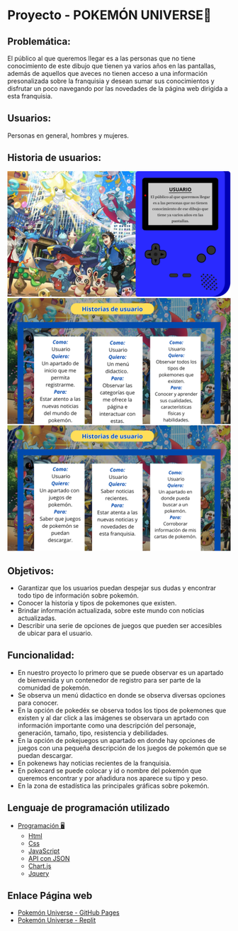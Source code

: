 # Proyecto - POKEMÓN UNIVERSE💫
## Problemática:
El público al que queremos llegar es a las personas que no tiene conocimiento de este dibujo que tienen ya varios años en las pantallas, además de aquellos que aveces no tienen acceso a una información presonalizada sobre la franquisia y desean sumar sus conocimientos y disfrutar un poco navegando por las novedades de la página web dirigida a esta franquisia.
## Usuarios:
Personas en general, hombres y mujeres.
## Historia de usuarios:
![Image text](https://github.com/RuthLLajaA/Proyecto-3/blob/main/Historia%20de%20usuarios/1.png)
![Image text](https://github.com/RuthLLajaA/Proyecto-3/blob/main/Historia%20de%20usuarios/2.png)
![Image text](https://github.com/RuthLLajaA/Proyecto-3/blob/main/Historia%20de%20usuarios/3.png)
## Objetivos:
* Garantizar que los usuarios puedan despejar sus dudas y encontrar todo tipo de información sobre pokemón.
* Conocer la historia y tipos de pokemones que existen.
* Brindar información actualizada, sobre este mundo con noticias actualizadas.
* Describir una serie de opciones de juegos que pueden ser accesibles de ubicar para el usuario.
## Funcionalidad:
* En nuestro proyecto lo primero que se puede observar es un apartado de bienvenida y un contenedor de registro para ser parte de la comunidad de pokemón.
* Se observa un menú didactico en donde se observa diversas opciones para conocer.
* En la opción de pokedéx se observa todos los tipos de pokemones que existen y al dar click a las imágenes se observara un aprtado con información importante como una descripción del personaje, generación, tamaño, tipo, resistencia y debilidades.
* En la opción de pokejuegos un apartado en donde hay opciones de juegos con una pequeña descripción de los juegos de pokemón que se puedan descargar.
* En pokenews hay noticias recientes de la franquisia.
* En pokecard se puede colocar y id o nombre del pokemón que queremos encontrar y por añadidura nos aparece su tipo y peso.
* En la zona de estadística las principales gráficas sobre pokemón.
## Lenguaje de programación utilizado 
-   [Programación 🖥️](#customization)
    -   [Html](#Html)
    -   [Css](#css)
    -   [JavaScript](#JavaScript)
    -   [API con JSON](#APIconJSON)
    -   [Chart.js](#Chart.js)
    -   [Jquery](#jquey) 
## Enlace Página web
* [Pokemón Universe - GitHub Pages](https://ruthllajaa.github.io/Proyecto-3/)
* [Pokemón Universe - Replit](https://pokemon-universe.camila-nadinena.repl.co/index.html)

